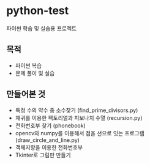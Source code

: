 # python-test

파이썬 학습 및 실습용 프로젝트

## 목적

* 파이썬 복습
* 문제 풀이 및 실습

## 만들어본 것

* 특정 수의 약수 중 소수찾기 (find\_prime\_divisors.py)
* 재귀를 이용한 팩토리얼과 피보나치 수열 (recursion.py)
* 전화번호부 찾기 (phonebook)
* opencv와 numpy를 이용해서 점을 선으로 잇는 프로그램 (draw\_circle\_and\_line.py)
* 객체지향을 이용한 전화번호부
* Tkinter로 그림판 만들기
